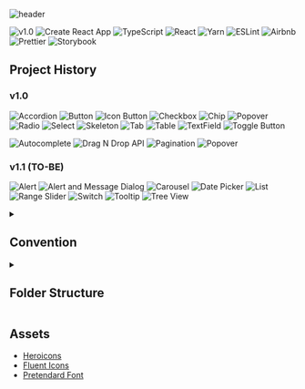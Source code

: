 ![header](https://capsule-render.vercel.app/api?type=waving&height=350&text=React%20Components&color=gradient&customColorList=0,2,2,5,30)

![v1.0](https://img.shields.io/badge/v1.0-2023--05~2023--08-blue?style=flat-square)
![Create React App](https://img.shields.io/badge/create_react_app-303846?style=flat-square&logo=createreactapp&logoColor=09D3AC)
![TypeScript](https://img.shields.io/badge/typescript-%23007ACC.svg?style=flat-square&logo=typescript&logoColor=white)
![React](https://img.shields.io/badge/react-%2320232a.svg?style=flat-square&logo=react&logoColor=%2361DAFB)
![Yarn](https://img.shields.io/badge/yarn-%232C8EBB.svg?style=flat-square&logo=yarn&logoColor=white)
![ESLint](https://img.shields.io/badge/ESLint-4B3263?style=flat-square&logo=eslint&logoColor=white)
![Airbnb](https://img.shields.io/badge/Airbnb-%23ff5a5f.svg?style=flat-square&logo=Airbnb&logoColor=white)
![Prettier](https://img.shields.io/badge/prettier-1A2C34?style=flat-square&logo=prettier&logoColor=F7BA3E)
![Storybook](https://img.shields.io/badge/-Storybook-FF4785?style=flat-square&logo=storybook&logoColor=white)

## Project History

### v1.0

![Accordion](https://img.shields.io/badge/akffkdahffkdgo77-Accordion-pink?style=flat-square)
![Button](https://img.shields.io/badge/akffkdahffkdgo77-Button-pink?style=flat-square)
![Icon Button](https://img.shields.io/badge/akffkdahffkdgo77-Icon%20Button-pink?style=flat-square)
![Checkbox](https://img.shields.io/badge/akffkdahffkdgo77-Checkbox-pink?style=flat-square)
![Chip](https://img.shields.io/badge/akffkdahffkdgo77-Chip-pink?style=flat-square)
![Popover](https://img.shields.io/badge/akffkdahffkdgo77-Popover-c8a2c8?style=flat-square)
![Radio](https://img.shields.io/badge/akffkdahffkdgo77-Radio-pink?style=flat-square)
![Select](https://img.shields.io/badge/akffkdahffkdgo77-Select-pink?style=flat-square)
![Skeleton](https://img.shields.io/badge/akffkdahffkdgo77-Skeleton-pink?style=flat-square)
![Tab](https://img.shields.io/badge/akffkdahffkdgo77-Tab-pink?style=flat-square)
![Table](https://img.shields.io/badge/akffkdahffkdgo77-Table-pink?style=flat-square)
![TextField](https://img.shields.io/badge/akffkdahffkdgo77-TextField-pink?style=flat-square)
![Toggle Button](https://img.shields.io/badge/akffkdahffkdgo77-Toggle%20Button-pink?style=flat-square)

![Autocomplete](https://img.shields.io/badge/Kimyerim1935-Autocomplete-lightblue?style=flat-square)
![Drag N Drop API](https://img.shields.io/badge/Kimyerim1935-Drag%20N%20Drop%20API-lightblue?style=flat-square)
![Pagination](https://img.shields.io/badge/Kimyerim1935-Pagination-lightblue?style=flat-square)
![Popover](https://img.shields.io/badge/Kimyerim1935-Popover-lightblue?style=flat-square)

### v1.1 (TO-BE)

![Alert](https://img.shields.io/badge/akffkdahffkdgo77-Alert-red?style=flat-square)
![Alert and Message Dialog](https://img.shields.io/badge/Kimyerim1935-Alert%20and%20Message%20Dialog-blue?style=flat-square)
![Carousel](https://img.shields.io/badge/Kimyerim1935-Carousel-blue?style=flat-square)
![Date Picker](https://img.shields.io/badge/Kimyerim1935-Date%20Picker-blue?style=flat-square)
![List](https://img.shields.io/badge/Kimyerim1935-List-blue?style=flat-square)
![Range Slider](https://img.shields.io/badge/akffkdahffkdgo77-Range%20Slider-red?style=flat-square)
![Switch](https://img.shields.io/badge/akffkdahffkdgo77-Switch-red?style=flat-square)
![Tooltip](https://img.shields.io/badge/Kimyerim1935-Tooltip-blue?style=flat-square)
![Tree View](https://img.shields.io/badge/Kimyerim1935-Tree%20View-blue?style=flat-square)

<details>
  <summary>
    <h2>Convention</h2>  
  </summary>
  
  ### Git
  
  <code>feat/[주제명]</code>으로 브랜치 생성
  
  ```
  GIT COMMIT
  
  feat : …
  mod : …
  fix : …
  chore : …
  doc : …
  refact : …
  ```
  
  ### PR 규칙
  
  1. main branch로 PR을 보낸다.
  2. PR은 다른 참여자의 승인을 받아야 한다.
  
  ```
  PR 메시지
  
  [깃허브 아이디] 컴포넌트명 추가
  
  ```

</details>

<details>
  <summary>
    <h2>Folder Structure</h2>
  </summary>

    ```
    .
    ├── app
    ├── components
    │   ├── Accordion
    │   ├── Base
    │   │   ├── Backdrop
    │   │   ├── ClickAwayListener
    │   │   ├── FlexBox
    │   │   ├── FormControl
    │   │   └── Typography
    │   ├── Button
    │   │   ├── Button
    │   │   ├── Chip
    │   │   ├── IconButton
    │   │   └── ToggleButton
    │   ├── Combobox
    │   │   ├── Autocomplete
    │   │   └── Select
    │   ├── DatePicker
    │   ├── DragNDrop
    │   ├── Form
    │   │   ├── Checkbox
    │   │   ├── Radio
    │   │   └── TextField
    │   ├── Listbox
    │   ├── Loader
    │   ├── Menu
    │   ├── Pagination
    │   ├── Shared
    │   │   ├── Popover
    │   │   └── usePopover
    │   ├── Tab
    │   ├── Table
    │   ├── useAccordion
    │   └── useTab
    ├── hooks
    │   └── useMobile.ts
    ├── index.tsx
    ├── layout
    ├── pages
    │   ├── Demo
    │   ├── Guide
    │   └── Home
    ├── stories
    └── styles
    ```
</details>

## Assets

-   [Heroicons](https://heroicons.com/)
-   [Fluent Icons](https://github.com/microsoft/fluentui-system-icons)
-   [Pretendard Font](https://github.com/orioncactus/pretendard)
